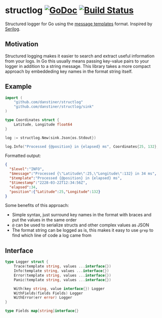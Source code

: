# structlog [![GoDoc][doc-img]][doc] [![Build Status][ci-img]][ci]

Structured logger for Go using the [message templates](https://messagetemplates.org/) format. Inspired by [Serilog](https://serilog.net/).

## Motivation

Structured logging makes it easier to search and extract useful information from your logs. In Go this usually means passing key-value pairs to your logger in addition to a string message. This library takes a more compact approach by embeddeding key names in the format string itself.

## Example

```go
import (
    "github.com/danstiner/structlog"
    "github.com/danstiner/structlog/sink"
)

type Coordinates struct {
    Latitude, Longitude float64
}

log := structlog.New(sink.Json{os.Stdout})

log.Info("Processed {@position} in {elapsed} ms", Coordinates{25, 132}, 34)
```

Formatted output:

```json
{
  "$level":"INFO",
  "$message":"Processed {\"Latitude\":25,\"Longitude\":132} in 34 ms",
  "$template":"Processed {@position} in {elapsed} ms",
  "$timestamp":"2228-03-22T12:34:56Z",
  "elapsed":34,
  "position":{"Latitude":25,"Longitude":132}
}
```

Some benefits of this approach:

- Simple syntax, just surround key names in the format with braces and put the values in the same order
- `@` can be used to serialize structs and other complex values as JSON
- The format string can be logged as is, this makes it easy to use `grep` to find which line of code a log came from

## Interface

```go
type Logger struct {
    Trace(template string, values ...interface{})
    Info(template string, values ...interface{})
    Error(template string, values ...interface{})
    Panic(template string, values ...interface{})

    With(key string, value interface{}) Logger
    WithFields(fields Fields) Logger
    WithError(err error) Logger
}

type Fields map[string]interface{}
```

[doc-img]: https://godoc.org/github.com/danstiner/structlog?status.svg
[doc]: https://godoc.org/github.com/danstiner/structlog
[ci-img]: https://travis-ci.org/danstiner/structlog.svg?branch=master
[ci]: https://travis-ci.org/danstiner/structlog
